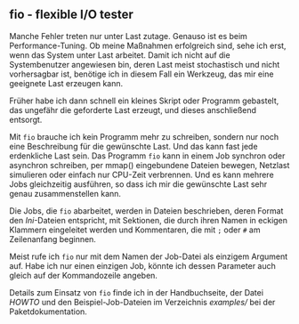
## fio - flexible I/O tester

Manche Fehler treten nur unter Last zutage.
Genauso ist es beim Performance-Tuning.
Ob meine Maßnahmen erfolgreich sind, sehe ich erst, wenn das System unter Last
arbeitet.
Damit ich nicht auf die Systembenutzer angewiesen bin, deren Last meist
stochastisch und nicht vorhersagbar ist, benötige ich in diesem Fall ein
Werkzeug, das mir eine geeignete Last erzeugen kann.

Früher habe ich dann schnell ein kleines Skript oder Programm gebastelt,
das ungefähr die geforderte Last erzeugt, und dieses anschließend entsorgt.

Mit `fio` brauche ich kein Programm mehr zu schreiben, sondern nur noch eine
Beschreibung für die gewünschte Last.
Und das kann fast jede erdenkliche Last sein.
Das Programm `fio` kann in einem Job synchron oder asynchron schreiben, per
mmap() eingebundene Dateien bewegen, Netzlast simulieren oder einfach nur
CPU-Zeit verbrennen.
Und es kann mehrere Jobs gleichzeitig ausführen, so dass ich mir die
gewünschte Last sehr genau zusammenstellen kann.

Die Jobs, die `fio` abarbeitet, werden in Dateien beschrieben, deren
Format den *Ini*-Dateien entspricht, mit Sektionen, die durch ihren Namen in
eckigen Klammern eingeleitet werden und Kommentaren, die mit `;` oder `#`
am Zeilenanfang beginnen.

Meist rufe ich `fio` nur mit dem Namen der Job-Datei als einzigem Argument auf.
Habe ich nur einen einzigen Job, könnte ich dessen Parameter auch gleich auf
der Kommandozeile angeben.

Details zum Einsatz von `fio` finde ich in der Handbuchseite, der Datei
*HOWTO* und den Beispiel-Job-Dateien im Verzeichnis *examples/* bei der
Paketdokumentation.

